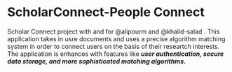 # ScholarConnect-People Connect

Scholar Connect project with and for @alipourm and @khalid-salad . This application takes in usre documents and uses a precise algorithm matching system in order to connect users on the basis of their researtch interests. The application is enhances with features like **_user authentication, secure data storage, and more sophisticated matching algorithms_.**  

